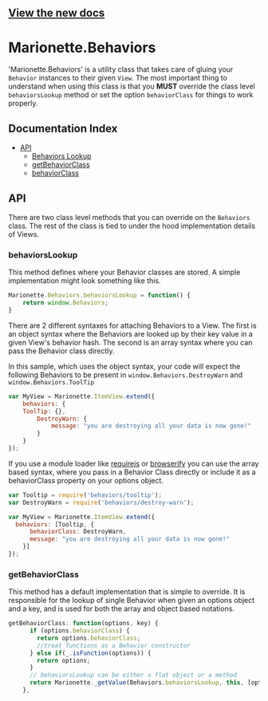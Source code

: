## [View the new docs](http://marionettejs.com/docs/marionette.behaviors.html)

# Marionette.Behaviors

'Marionette.Behaviors' is a utility class that takes care of gluing your `Behavior` instances to their given `View`.
The most important thing to understand when using this class is that you **MUST** override the class level `behaviorsLookup` method or set the option `behaviorClass` for things to work properly.

## Documentation Index
* [API](#api)
  * [Behaviors Lookup](#behaviorslookup)
  * [getBehaviorClass](#getbehaviorclass)
  * [behaviorClass](#behaviorclass)

## API

There are two class level methods that you can override on the `Behaviors` class. The rest of the class is tied to under the hood implementation details of Views.

### behaviorsLookup

This method defines where your Behavior classes are stored. A simple implementation might look something like this.

```js
Marionette.Behaviors.behaviorsLookup = function() {
    return window.Behaviors;
}
```

There are 2 different syntaxes for attaching Behaviors to a View.  The first is an object syntax where the Behaviors are looked up by their key value in a given View's behavior hash. The second is an array syntax where you can pass the Behavior class directly.

In this sample, which uses the object syntax, your code will expect the following Behaviors to be present in `window.Behaviors.DestroyWarn` and `window.Behaviors.ToolTip`

```js
var MyView = Marionette.ItemView.extend({
	behaviors: {
    ToolTip: {},
		DestroyWarn: {
			message: "you are destroying all your data is now gone!"
		}
	}
});
```

If you use a module loader like [requirejs](http://requirejs.org/) or [browserify](http://browserify.org/) you can use the array based syntax, where you pass in a Behavior Class directly or include it as a behaviorClass property on your options object.

```js
var Tooltip = require('behaviors/tooltip');
var DestroyWarn = require('behaviors/destroy-warn');

var MyView = Marionette.ItemView.extend({
  behaviors: [Tooltip, {
      behaviorClass: DestroyWarn,
      message: "you are destroying all your data is now gone!"
    }]
});
```

### getBehaviorClass

This method has a default implementation that is simple to override. It is responsible for the lookup of single Behavior when given an options object and a key, and is used for both the array and object based notations.

```js
getBehaviorClass: function(options, key) {
      if (options.behaviorClass) {
        return options.behaviorClass;
        //treat functions as a Behavior constructor
      } else if(_.isFunction(options)) {
        return options;
      }
      // behaviorsLookup can be either a flat object or a method
      return Marionette._getValue(Behaviors.behaviorsLookup, this, [options, key])[key];
    },
```
